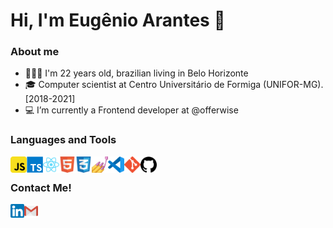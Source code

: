 # Hi, I'm Eugênio Arantes 👋

### About me

- 🙋🏻‍♂️️ I'm 22 years old, brazilian living in Belo Horizonte
- 🎓️ Computer scientist at Centro Universitário de Formiga (UNIFOR-MG). [2018-2021]
- 💻️ I’m currently a Frontend developer at @offerwise

### Languages and Tools
<img align="left" alt="JavaScript" width="26px" src="https://github.com/eugenioarantes/eugenioarantes/blob/master/icons/javascript.png" />
<img align="left" alt="Typescript" width="26px" src="https://github.com/eugenioarantes/eugenioarantes/blob/master/icons/typescript.png" />
<img align="left" alt="React" width="26px" src="https://github.com/eugenioarantes/eugenioarantes/blob/master/icons/react.png" />
<img align="left" alt="HTML5" width="26px" src="https://github.com/eugenioarantes/eugenioarantes/blob/master/icons/html5.png" />
<img align="left" alt="CSS3" width="26px" src="https://github.com/eugenioarantes/eugenioarantes/blob/master/icons/css3.png" />
<img align="left" alt="StyledComponents" width="26px" src="https://github.com/eugenioarantes/eugenioarantes/blob/master/icons/styled-components.png" />
<img align="left" alt="Visual Studio Code" width="26px" src="https://github.com/eugenioarantes/eugenioarantes/blob/master/icons/vscode.png" />
<img align="left" alt="Git" width="26px" src="https://github.com/eugenioarantes/eugenioarantes/blob/master/icons/git.png" />
<img align="left" alt="GitHub" width="26px" src="https://github.com/eugenioarantes/eugenioarantes/blob/master/icons/github.png" />

<br />

### Contact Me!
[<img align="left" alt="Eugênio Arantes | LinkedIn" width="22px" src="https://github.com/eugenioarantes/eugenioarantes/blob/master/icons/linkedin.png" />](https://www.linkedin.com/in/eugenio-junior/)
[<img align="left" alt="Eugênio Arantes | Email" width="22px" src="https://github.com/eugenioarantes/eugenioarantes/blob/master/icons/gmail.png" />](mailto:eugeniolopesarantesjunior@gmail.com)
<br />
